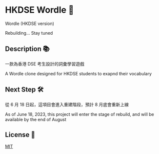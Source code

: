 # HKDSE Wordle 📖

Wordle (HKDSE version)

Rebuilding... Stay tuned

## Description 📚

一款為香港 DSE 考生設計的詞彙學習遊戲

A Wordle clone designed for HKDSE students to exapnd their vocabulary

## Next Step 🛠

從 6 月 18 日起，這項目會進入重建階段，預計 8 月底會重新上線

As of June 18, 2023, this project will enter the stage of rebuild, and will be available by the end of August

## License 📝

[MIT](https://choosealicense.com/licenses/mit/)
